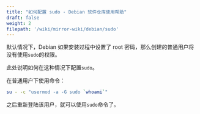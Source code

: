 ```yaml
---
title: "如何配置 sudo - Debian 软件仓库使用帮助"
draft: false
weight: 2
filepath: '/wiki/mirror-wiki/debian/sudo'
---
```

默认情况下，Debian 如果安装过程中设置了 root 密码，那么创建的普通用户将没有使用`sudo`的权限。

此处说明如何在这种情况下配置`sudo`。

在普通用户下使用命令：

```bash
su - -c "usermod -a -G sudo `whoami`"
```

之后重新登陆该用户，就可以使用`sudo`命令了。
